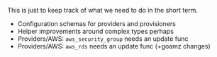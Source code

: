 This is just to keep track of what we need to do in the short term.

  * Configuration schemas for providers and provisioners
  * Helper improvements around complex types perhaps
  * Providers/AWS: `aws_security_group` needs an update func
  * Providers/AWS: `aws_rds` needs an update func (+goamz changes)
